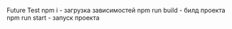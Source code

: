 Future Test
npm i - загрузка зависимостей
npm run build - билд проекта
npm run start - запуск проекта
